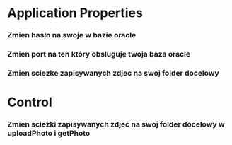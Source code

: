 # Application Properties
### Zmien hasło na swoje w bazie oracle
### Zmien port na ten który obsluguje twoja baza oracle
### Zmien sciezke zapisywanych zdjec na swoj folder docelowy
# Control
### Zmien scieżki zapisywanych zdjec na swoj folder docelowy w uploadPhoto i getPhoto
